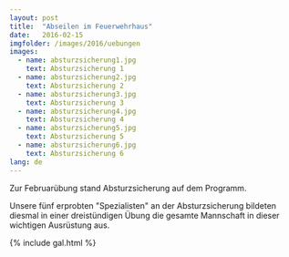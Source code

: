 ```yaml
---
layout: post
title:  "Abseilen im Feuerwehrhaus"
date:   2016-02-15
imgfolder: /images/2016/uebungen
images:
  - name: absturzsicherung1.jpg
    text: Absturzsicherung 1
  - name: absturzsicherung2.jpg
    text: Absturzsicherung 2
  - name: absturzsicherung3.jpg
    text: Absturzsicherung 3
  - name: absturzsicherung4.jpg
    text: Absturzsicherung 4
  - name: absturzsicherung5.jpg
    text: Absturzsicherung 5
  - name: absturzsicherung6.jpg
    text: Absturzsicherung 6
lang: de
---
```


Zur Februarübung stand Absturzsicherung auf dem Programm.

Unsere fünf erprobten "Spezialisten" an der Absturzsicherung bildeten diesmal in einer dreistündigen Übung die gesamte Mannschaft in dieser wichtigen Ausrüstung aus.

{% include gal.html %}

